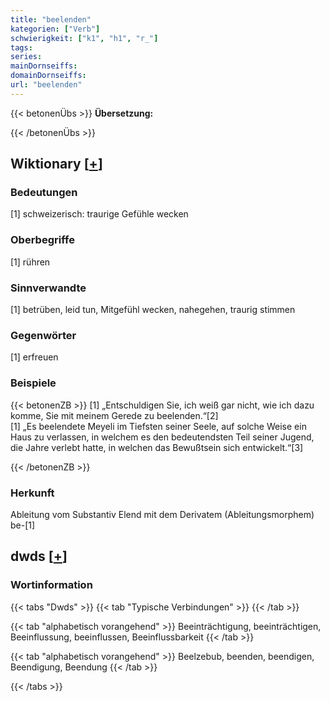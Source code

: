 ```yaml
---
title: "beelenden"
kategorien: ["Verb"]
schwierigkeit: ["k1", "h1", "r_"]
tags:
series:
mainDornseiffs:
domainDornseiffs:
url: "beelenden"
---
```


{{< betonenÜbs >}}
**Übersetzung:**  
  
{{< /betonenÜbs >}}

## Wiktionary [[+](https://de.wiktionary.org/wiki/beelenden)]

### Bedeutungen
[1] schweizerisch: traurige Gefühle wecken  

### Oberbegriffe
[1] rühren  

### Sinnverwandte
[1] betrüben, leid tun, Mitgefühl wecken, nahegehen, traurig stimmen  

### Gegenwörter
[1] erfreuen  

### Beispiele
{{< betonenZB >}}
[1] „Entschuldigen Sie, ich weiß gar nicht, wie ich dazu komme, Sie mit meinem Gerede zu beelenden.“[2]  
[1] „Es beelendete Meyeli im Tiefsten seiner Seele, auf solche Weise ein Haus zu verlassen, in welchem es den bedeutendsten Teil seiner Jugend, die Jahre verlebt hatte, in welchen das Bewußtsein sich entwickelt.“[3]  

{{< /betonenZB >}}
### Herkunft
Ableitung vom Substantiv Elend mit dem Derivatem (Ableitungsmorphem) be-[1]  



## dwds [[+](https://www.dwds.de/wb/beelenden)]

### Wortinformation
{{< tabs "Dwds" >}}
{{< tab "Typische Verbindungen" >}}
{{< /tab >}}

{{< tab "alphabetisch vorangehend" >}}
Beeinträchtigung, beeinträchtigen, Beeinflussung, beeinflussen, Beeinflussbarkeit
{{< /tab >}}

{{< tab "alphabetisch vorangehend" >}}
Beelzebub, beenden, beendigen, Beendigung, Beendung
{{< /tab >}}

{{< /tabs >}}

